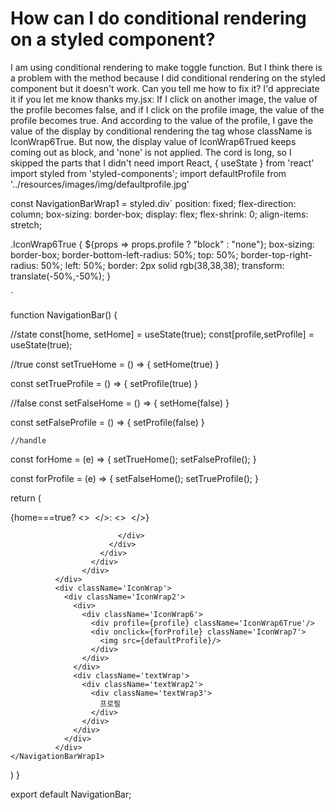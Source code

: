
# How can I do conditional rendering on a styled component?

I am using conditional rendering to make toggle function. But I think there is a problem with the method because I did conditional rendering on the styled component but it doesn't work. Can you tell me how to fix it? I'd appreciate it if you let me know thanks
my.jsx:
If I click on another image, the value of the profile becomes false, and if I click on the profile image, the value of the profile becomes true. And according to the value of the profile, I gave the value of the display by conditional rendering the tag whose className is IconWrap6True. But now, the display value of IconWrap6Trued keeps coming out as block, and 'none' is not applied. The cord is long, so I skipped the parts that I didn't need
import React, { useState } from 'react'
import styled from 'styled-components';
import defaultProfile from '../resources/images/img/defaultprofile.jpg'


const NavigationBarWrap1 = styled.div`
  position: fixed;
  flex-direction: column;
  box-sizing: border-box;
  display: flex;
  flex-shrink: 0;
  align-items: stretch;



  .IconWrap6True {
    ${props => props.profile ? "block" : "none"};
    box-sizing: border-box;
    border-bottom-left-radius: 50%;
    top: 50%;
    border-top-right-radius: 50%;
    left: 50%;
    border: 2px solid rgb(38,38,38);
    transform: translate(-50%,-50%);
  }



`

function NavigationBar() {

  //state 
  const[home, setHome] = useState(true);
  const[profile,setProfile] = useState(true); 

  //true
  const setTrueHome = () => {
    setHome(true)
  }

  const setTrueProfile = () => {
    setProfile(true)
  }

  //false
  const setFalseHome = () => {
    setHome(false)
  }


  const setFalseProfile = () => {
    setProfile(false)
  }
  
    //handle
   const forHome = (e) => {
    setTrueHome();
    setFalseProfile();
   }

   const forProfile = (e) => {
    setFalseHome();
    setTrueProfile();
   }

  return (
    <NavigationBarWrap1>
              <div className='IconWrap'>
                    <div className='IconWrap4'>
                      <div onClick={forHome} className='IconWrap5'>
                        <div>
                          <div className='IconWrap6'>
                            <div className='IconWrap7'>
                              {home===true?
                              <>
                                <img/>
                              </>:
                              <>
                                <img/>
                              </>}
                              
                            </div>
                          </div>
                        </div>
                      </div>
                    </div>
              </div>
              <div className='IconWrap'>
                <div className='IconWrap2'>
                  <div>
                    <div className='IconWrap6'>
                      <div profile={profile} className='IconWrap6True'/>
                      <div onclick={forProfile} className='IconWrap7'>
                        <img src={defaultProfile}/>
                      </div>
                    </div>
                  </div>
                  <div className='textWrap'>
                    <div className='textWrap2'>
                      <div className='textWrap3'>
                        프로필
                      </div>
                    </div>
                  </div>
                </div>
              </div>
    </NavigationBarWrap1>
  )
}

export default NavigationBar;



        